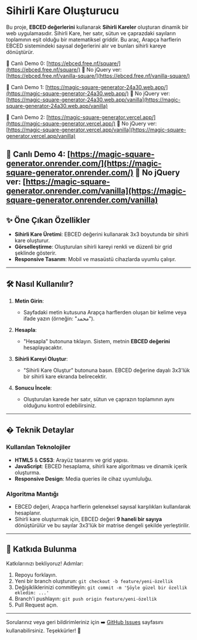 # Sihirli Kare Oluşturucu

Bu proje, **EBCED değerlerini** kullanarak **Sihirli Kareler** oluşturan dinamik bir web uygulamasıdır. Sihirli Kare, her satır, sütun ve çaprazdaki sayıların toplamının eşit olduğu bir matematiksel griddir. Bu araç, Arapça harflerin EBCED sistemindeki sayısal değerlerini alır ve bunları sihirli kareye dönüştürür.

🔗 Canlı Demo 0: [https://ebced.free.nf/square/](https://ebced.free.nf/square/)
🔗 No jQuery ver: [https://ebced.free.nf/vanilla-square/](https://ebced.free.nf/vanilla-square/)

🔗 Canlı Demo 1: [https://magic-square-generator-24a30.web.app/](https://magic-square-generator-24a30.web.app/)
🔗 No jQuery ver: [https://magic-square-generator-24a30.web.app/vanilla](https://magic-square-generator-24a30.web.app/vanilla)

🔗 Canlı Demo 2: [https://magic-square-generator.vercel.app/](https://magic-square-generator.vercel.app/)
🔗 No jQuery ver: [https://magic-square-generator.vercel.app/vanilla](https://magic-square-generator.vercel.app/vanilla)

🔗 Canlı Demo 4: [https://magic-square-generator.onrender.com/](https://magic-square-generator.onrender.com/)
🔗 No jQuery ver: [https://magic-square-generator.onrender.com/vanilla](https://magic-square-generator.onrender.com/vanilla)
---

## ✨ Öne Çıkan Özellikler

- **Sihirli Kare Üretimi**: EBCED değerini kullanarak 3x3 boyutunda bir sihirli kare oluşturur.
- **Görselleştirme**: Oluşturulan sihirli kareyi renkli ve düzenli bir grid şeklinde gösterir.
- **Responsive Tasarım**: Mobil ve masaüstü cihazlarda uyumlu çalışır.

---

## 🛠️ Nasıl Kullanılır?

1. **Metin Girin**:
   - Sayfadaki metin kutusuna Arapça harflerden oluşan bir kelime veya ifade yazın (örneğin: "محمد").

2. **Hesapla**:
   - "Hesapla" butonuna tıklayın. Sistem, metnin **EBCED değerini** hesaplayacaktır.

3. **Sihirli Kareyi Oluştur**:
   - "Sihirli Kare Oluştur" butonuna basın. EBCED değerine dayalı 3x3'lük bir sihirli kare ekranda belirecektir.

4. **Sonucu İncele**:
   - Oluşturulan karede her satır, sütun ve çaprazın toplamının aynı olduğunu kontrol edebilirsiniz.

---

## � Teknik Detaylar

### Kullanılan Teknolojiler
- **HTML5** & **CSS3**: Arayüz tasarımı ve grid yapısı.
- **JavaScript**: EBCED hesaplama, sihirli kare algoritması ve dinamik içerik oluşturma.
- **Responsive Design**: Media queries ile cihaz uyumluluğu.

### Algoritma Mantığı
- EBCED değeri, Arapça harflerin geleneksel sayısal karşılıkları kullanılarak hesaplanır.
- Sihirli kare oluşturmak için, EBCED değeri **9 haneli bir sayıya** dönüştürülür ve bu sayılar 3x3'lük bir matrise dengeli şekilde yerleştirilir.

---

## 🤝 Katkıda Bulunma

Katkılarınızı bekliyoruz! Adımlar:
1. Repoyu forklayın.
2. Yeni bir branch oluşturun:
   `git checkout -b feature/yeni-özellik`
3. Değişikliklerinizi commitleyin:
   `git commit -m 'Şöyle güzel bir özellik ekledim: ...'`
4. Branch'i pushlayın:
   `git push origin feature/yeni-özellik`
5. Pull Request açın.

---

Sorularınız veya geri bildirimleriniz için ➡️ [GitHub Issues](https://github.com/metatronslove/magic-square-generator/issues) sayfasını kullanabilirsiniz.
Teşekkürler! 🌟
